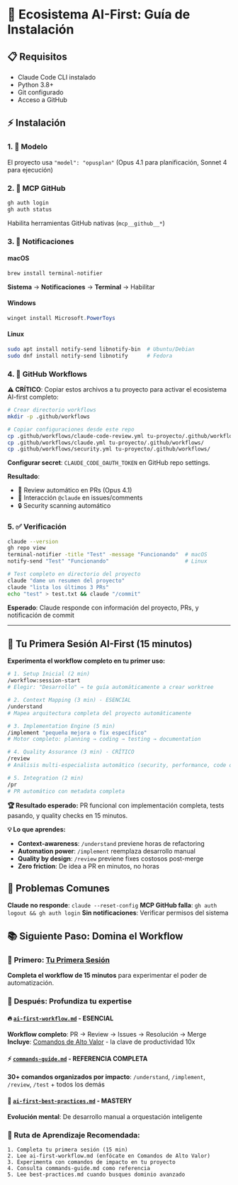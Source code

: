 # 🚀 Ecosistema AI-First: Guía de Instalación

## 📋 Requisitos

- Claude Code CLI instalado
- Python 3.8+ 
- Git configurado
- Acceso a GitHub

## ⚡ Instalación

### 1. 🤖 Modelo
El proyecto usa `"model": "opusplan"` (Opus 4.1 para planificación, Sonnet 4 para ejecución)

### 2. 🔗 MCP GitHub
```bash
gh auth login
gh auth status
```
Habilita herramientas GitHub nativas (`mcp__github__*`)

### 3. 🔔 Notificaciones

#### macOS
```bash
brew install terminal-notifier
```
**Sistema** → **Notificaciones** → **Terminal** → Habilitar

#### Windows
```powershell
winget install Microsoft.PowerToys
```

#### Linux
```bash
sudo apt install notify-send libnotify-bin  # Ubuntu/Debian
sudo dnf install notify-send libnotify      # Fedora
```

### 4. 🔧 GitHub Workflows

**⚠️ CRÍTICO**: Copiar estos archivos a tu proyecto para activar el ecosistema AI-first completo:

```bash
# Crear directorio workflows
mkdir -p .github/workflows

# Copiar configuraciones desde este repo
cp .github/workflows/claude-code-review.yml tu-proyecto/.github/workflows/
cp .github/workflows/claude.yml tu-proyecto/.github/workflows/
cp .github/workflows/security.yml tu-proyecto/.github/workflows/
```

**Configurar secret**: `CLAUDE_CODE_OAUTH_TOKEN` en GitHub repo settings.

**Resultado**: 
- 🤖 Review automático en PRs (Opus 4.1)
- 💬 Interacción `@claude` en issues/comments
- 🔒 Security scanning automático

### 5. ✅ Verificación

```bash
claude --version
gh repo view
terminal-notifier -title "Test" -message "Funcionando"  # macOS
notify-send "Test" "Funcionando"                        # Linux

# Test completo en directorio del proyecto
claude "dame un resumen del proyecto"
claude "lista los últimos 3 PRs"
echo "test" > test.txt && claude "/commit"
```

**Esperado**: Claude responde con información del proyecto, PRs, y notificación de commit

---

## 🎯 Tu Primera Sesión AI-First (15 minutos)

**Experimenta el workflow completo en tu primer uso:**

```bash
# 1. Setup Inicial (2 min)
/workflow:session-start
# Elegir: "Desarrollo" → te guía automáticamente a crear worktree

# 2. Context Mapping (3 min) - ESENCIAL  
/understand
# Mapea arquitectura completa del proyecto automáticamente

# 3. Implementation Engine (5 min)
/implement "pequeña mejora o fix específico"
# Motor completo: planning → coding → testing → documentation

# 4. Quality Assurance (3 min) - CRÍTICO
/review
# Análisis multi-especialista automático (security, performance, code quality)

# 5. Integration (2 min)
/pr
# PR automático con metadata completa
```

**🏆 Resultado esperado:** PR funcional con implementación completa, tests pasando, y quality checks en 15 minutos.

**💡 Lo que aprendes:**
- **Context-awareness**: `/understand` previene horas de refactoring
- **Automation power**: `/implement` reemplaza desarrollo manual  
- **Quality by design**: `/review` previene fixes costosos post-merge
- **Zero friction**: De idea a PR en minutos, no horas

## 🚨 Problemas Comunes

**Claude no responde**: `claude --reset-config`
**MCP GitHub falla**: `gh auth logout && gh auth login`
**Sin notificaciones**: Verificar permisos del sistema

## 📚 Siguiente Paso: Domina el Workflow

### 🎯 **Primero**: [Tu Primera Sesión](#tu-primera-sesión-ai-first-15-minutos) 
**Completa el workflow de 15 minutos** para experimentar el poder de automatización.

### 📖 **Después**: Profundiza tu expertise

#### 🔥 [`ai-first-workflow.md`](ai-first-workflow.md) - **ESENCIAL**
**Workflow completo**: PR → Review → Issues → Resolución → Merge  
**Incluye**: [Comandos de Alto Valor](ai-first-workflow.md#-comandos-de-alto-valor) - la clave de productividad 10x

#### ⚡ [`commands-guide.md`](commands-guide.md) - **REFERENCIA COMPLETA**  
**30+ comandos organizados por impacto**: `/understand`, `/implement`, `/review`, `/test` + todos los demás

#### 🧠 [`ai-first-best-practices.md`](ai-first-best-practices.md) - **MASTERY**
**Evolución mental**: De desarrollo manual a orquestación inteligente

### 🎯 Ruta de Aprendizaje Recomendada:
```
1. Completa tu primera sesión (15 min)
2. Lee ai-first-workflow.md (enfócate en Comandos de Alto Valor)
3. Experimenta con comandos de impacto en tu proyecto
4. Consulta commands-guide.md como referencia
5. Lee best-practices.md cuando busques dominio avanzado
```


